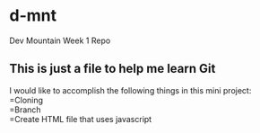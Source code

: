 # d-mnt
Dev Mountain Week 1 Repo

This is just a file to help me learn Git
----------------------------------------

I would like to accomplish the following things in this mini project: <br>
=Cloning<br>
=Branch<br>
=Create HTML file that uses javascript<br>

